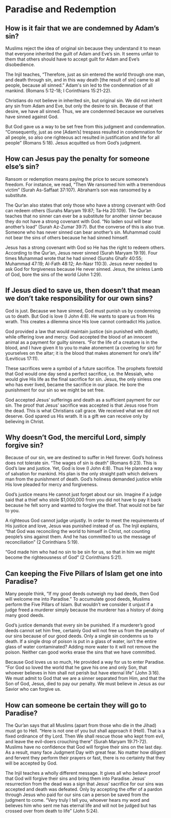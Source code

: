 <!---
The Way
Questions
English
-->

# Paradise and Redemption

## How is it fair that we are condemned by Adam’s sin?

Muslims reject the idea of original sin because they understand it to mean that everyone inherited the guilt of Adam and Eve’s sin. It seems unfair to them that others should have to accept guilt for Adam and Eve’s disobedience.

The Injil teaches, “Therefore, just as sin entered the world through one man, and death through sin, and in this way death [the result of sin] came to all people, because all sinned.” Adam's sin led to the condemnation of all mankind. (Romans 5:12-18; I Corinthians 15:21-22).

Christians do not believe in inherited sin, but original sin. We did not inherit any sin from Adam and Eve, but only the desire to sin. Because of that desire, we have all sinned. Thus, we are condemned because we ourselves have sinned against God.

But God gave us a way to be set free from this judgment and condemnation. “Consequently, just as one [Adam’s] trespass resulted in condemnation for all people, so also one righteous act resulted in justification and life for all people” (Romans 5:18). Jesus acquitted us from God’s judgment.

## How can Jesus pay the penalty for someone else’s sin?

Ransom or redemption means paying the price to secure someone’s freedom. For instance, we read, “Then We ransomed him with a tremendous victim” (Surah As-Saffaat 37:107). Abraham’s son was ransomed by a substitute.

The Qur’an also states that only those who have a strong covenant with God can redeem others (Surahs Maryam 19:87; Ta-Ha 20:109). The Qur’an teaches that no sinner can ever be a substitute for another sinner because they do not have a strong covenant with God. “No laden soul will bear another’s load” (Surah Az-Zumar 39:7). But the converse of this is also true. Someone who has never sinned can bear another’s sin. Muhammad could not bear the sins of others because he had sinned himself.

Jesus has a strong covenant with God so He has the right to redeem others. According to the Qur’an, Jesus never sinned (Surah Maryam 19:19). Four times Muhammad wrote that he had sinned (Surahs Ghafir 40:55; Muhammad 47:19; Al-Fath 48:12; An-Nasr 110:3). Jesus never needed to ask God for forgiveness because He never sinned. Jesus, the sinless Lamb of God, bore the sins of the world (John 1:29).

## If Jesus died to save us, then doesn’t that mean we don’t take responsibility for our own sins?

God is just. Because we have sinned, God must punish us by condemning us to death. But God is love (I John 4:8). He wants to spare us from His wrath. This creates a dilemma since His love cannot contradict His justice.

God provided a law that would maintain justice (sin punished with death), while offering love and mercy. God accepted the blood of an innocent animal as a payment for guilty sinners. “For the life of a creature is in the blood, and I have given it to you to make atonement (a covering for sin) for yourselves on the altar; it is the blood that makes atonement for one’s life” (Leviticus 17:11).

These sacrifices were a symbol of a future sacrifice. The prophets foretold that God would one day send a perfect sacrifice, i.e. the Messiah, who would give His life as the final sacrifice for sin. Jesus, the only sinless one who has ever lived, became the sacrifice in our place. He bore the punishment for our sin so we might be set free.

God accepted Jesus’ sufferings and death as a sufficient payment for our sin. The proof that Jesus’ sacrifice was accepted is that Jesus rose from the dead. This is what Christians call grace. We received what we did not deserve. God spared us His wrath. It is a gift we can receive only by believing in Christ.

## Why doesn’t God, the merciful Lord, simply forgive sin?

Because of our sin, we are destined to suffer in Hell forever. God’s holiness does not tolerate sin. “The wages of sin is death” (Romans 6:23). This is God’s law and justice. Yet, God is love (I John 4:8). Thus He planned a way of salvation for mankind. His plan is the only straight path which delivers man from the punishment of death. God’s holiness demanded justice while His love pleaded for mercy and forgiveness.

God’s justice means He cannot just forget about our sin. Imagine if a judge said that a thief who stole $1,000,000 from you did not have to pay it back because he felt sorry and wanted to forgive the thief. That would not be fair to you.

A righteous God cannot judge unjustly. In order to meet the requirements of His justice and love, Jesus was punished instead of us. The Injil explains, “that God was reconciling the world to himself in Christ, not counting people’s sins against them. And he has committed to us the message of reconciliation” (2 Corinthians 5:19).

“God made him who had no sin to be sin for us, so that in him we might become the righteousness of God” (2 Corinthians 5:21).

## Can keeping the Five Pillars of Islam get one into Paradise?

Many people think, “If my good deeds outweigh my bad deeds, then God will welcome me into Paradise.” To accumulate good deeds, Muslims perform the Five Pillars of Islam. But wouldn’t we consider it unjust if a judge freed a murderer simply because the murderer has a history of doing many good deeds.

God’s justice demands that every sin be punished. If a murderer’s good deeds cannot set him free, certainly God will not free us from the penalty of our sins because of our good deeds. Only a single sin condemns us to death. If a single drop of poison is put in a glass of water, isn’t the entire glass of water contaminated? Adding more water to it will not remove the poison. Neither can good works erase the sins that we have committed.

Because God loves us so much, He provided a way for us to enter Paradise. “For God so loved the world that he gave his one and only Son, that whoever believes in him shall not perish but have eternal life” (John 3:16). We must admit to God that we are a sinner separated from Him, and that the Son of God, Jesus, died to pay our penalty. We must believe in Jesus as our Savior who can forgive us.

## How can someone be certain they will go to Paradise?

The Qur’an says that all Muslims (apart from those who die in the Jihad) must go to Hell. “Here is not one of you but shall approach it (Hell). That is a fixed ordinance of thy Lord. Then We shall rescue those who kept from evil, and leave the evil-doers crouching there” (Surah Maryam 19:71-72). Muslims have no confidence that God will forgive their sins on the last day. As a result, many face Judgment Day with great fear. No matter how diligent and fervent they perform their prayers or fast, there is no certainty that they will be accepted by God.

The Injil teaches a wholly different message. It gives all who believe proof that God will forgive their sins and bring them into Paradise. Jesus’ resurrection from the dead was a sign that Jesus’ sacrifice for our sins was accepted and death was defeated. Only by accepting the offer of a pardon through Jesus who paid for our sins can a person be saved from the judgment to come. “Very truly I tell you, whoever hears my word and believes him who sent me has eternal life and will not be judged but has crossed over from death to life” (John 5:24).
